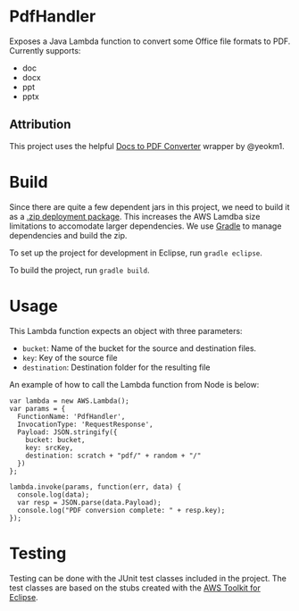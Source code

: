 # PdfHandler

Exposes a Java Lambda function to convert some Office file formats to PDF. Currently supports:
* doc
* docx
* ppt
* pptx

## Attribution
This project uses the helpful [Docs to PDF Converter](https://github.com/yeokm1/docs-to-pdf-converter) wrapper by @yeokm1. 

# Build
Since there are quite a few dependent jars in this project, we need to build it as a [.zip deployment package](http://docs.aws.amazon.com/lambda/latest/dg/create-deployment-pkg-zip-java.html). This increases the AWS Lamdba size limitations to accomodate larger dependencies. We use [Gradle](http://gradle.org) to manage dependencies and build the zip.

To set up the project for development in Eclipse, run `gradle eclipse`.

To build the project, run `gradle build`.

# Usage
This Lambda function expects an object with three parameters:
* `bucket`: Name of the bucket for the source and destination files.
* `key`: Key of the source file
* `destination`: Destination folder for the resulting file

An example of how to call the Lambda function from Node is below:

    var lambda = new AWS.Lambda();
    var params = {
      FunctionName: 'PdfHandler', 
      InvocationType: 'RequestResponse',
      Payload: JSON.stringify({ 
        bucket: bucket, 
        key: srcKey,
        destination: scratch + "pdf/" + random + "/"
      })
    };

    lambda.invoke(params, function(err, data) {
      console.log(data);
      var resp = JSON.parse(data.Payload);
      console.log("PDF conversion complete: " + resp.key);
    });

# Testing
Testing can be done with the JUnit test classes included in the project. The test classes are based on the stubs created with the [AWS Toolkit for Eclipse](http://docs.aws.amazon.com/AWSToolkitEclipse/latest/ug/lambda.html).
